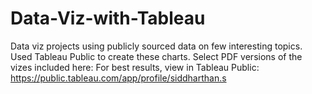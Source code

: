 # Data-Viz-with-Tableau
Data viz projects using publicly sourced data on few interesting topics. Used Tableau Public to create these charts. Select PDF versions of the vizes included here: For best results, view in Tableau Public:  https://public.tableau.com/app/profile/siddharthan.s
